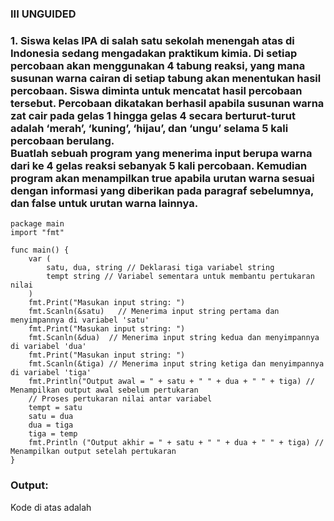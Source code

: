 ### III UNGUIDED ###

### 1. Siswa kelas IPA di salah satu sekolah menengah atas di Indonesia sedang mengadakan praktikum kimia. Di setiap percobaan akan menggunakan 4 tabung reaksi, yang mana susunan warna cairan di setiap tabung akan menentukan hasil percobaan. Siswa diminta untuk mencatat hasil percobaan tersebut. Percobaan dikatakan berhasil apabila susunan warna zat cair pada gelas 1 hingga gelas 4 secara berturut-turut adalah ‘merah’, ‘kuning’, ‘hijau’, dan ‘ungu’ selama 5 kali percobaan berulang.<br/> Buatlah sebuah program yang menerima input berupa warna dari ke 4 gelas reaksi sebanyak 5 kali percobaan. Kemudian program akan menampilkan true apabila urutan warna sesuai dengan informasi yang diberikan pada paragraf sebelumnya, dan false untuk urutan warna lainnya.<br/>

``` 
package main
import "fmt"

func main() {
	var (
		satu, dua, string // Deklarasi tiga variabel string
		tempt string // Variabel sementara untuk membantu pertukaran nilai
	)
	fmt.Print("Masukan input string: ")
	fmt.Scanln(&satu)   // Menerima input string pertama dan menyimpannya di variabel 'satu'
	fmt.Print("Masukan input string: ")
	fmt.Scanln(&dua)  // Menerima input string kedua dan menyimpannya di variabel 'dua'
	fmt.Print("Masukan input string: ")
	fmt.Scanln(&tiga) // Menerima input string ketiga dan menyimpannya di variabel 'tiga'
	fmt.Println("Output awal = " + satu + " " + dua + " " + tiga) // Menampilkan output awal sebelum pertukaran
	// Proses pertukaran nilai antar variabel
	tempt = satu
	satu = dua
	dua = tiga
	tiga = temp
	fmt.Println ("Output akhir = " + satu + " " + dua + " " + tiga) // Menampilkan output setelah pertukaran
}
```
### Output: 

Kode di atas adalah
